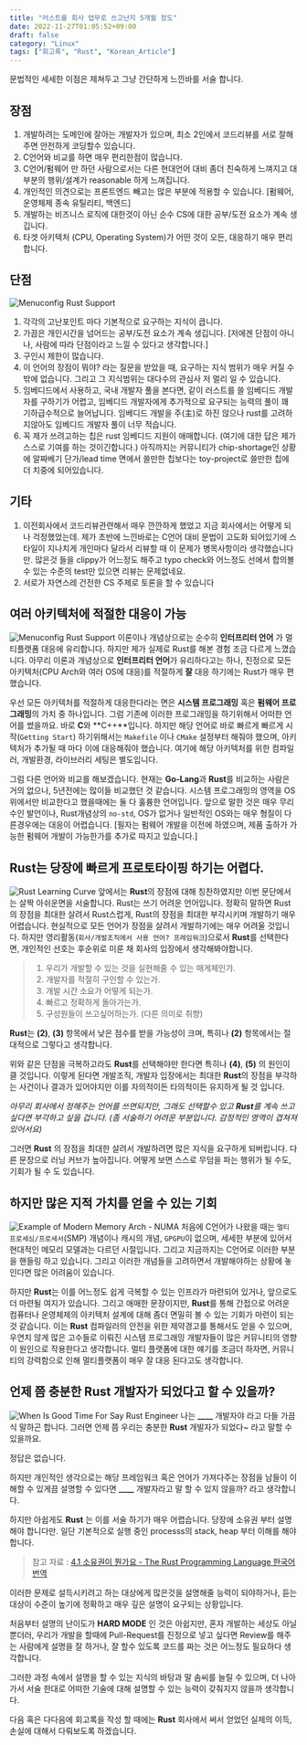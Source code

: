 ```yaml
---
title: "러스트를 회사 업무로 쓰고난지 5개월 정도"
date: 2022-11-27T01:05:52+09:00
draft: false
category: "Linux"
tags: ["회고록", "Rust", "Korean_Article"]
---
```


문법적인 세세한 이점은 제쳐두고 그냥 간단하게 느낀바를 서술 합니다.
## 장점
1) 개발하려는 도메인에 잘아는 개발자가 있으며, 최소 2인에서 코드리뷰를 서로 잘해주면 안전하게 코딩할수 있습니다. 
2) C언어와 비교를 하면 매우 편리한점이 많습니다.
3) C언어/펌웨어 만 하던 사람으로서는 다른 현대언어 대비 좀더 친숙하게 느껴지고 대부분의 행위/설계가 reasonable 하게 느껴집니다.
4) 개인적인 의견으로는 프론트엔드 빼고는 많은 부분에 적용할 수 있습니다. [펌웨어, 운영체제 종속 유틸리티, 백엔드]
5) 개발하는 비즈니스 로직에 대한것이 아닌 순수 CS에 대한 공부/도전 요소가 계속 생깁니다.
6) 타겟 아키텍처 (CPU, Operating System)가 어떤 것이 오든, 대응하기 매우 편리합니다. 

## 단점
![Menuconfig Rust Support](img/five_mothes_ago_from_using_rust_as_work_kr/entire_stack.jpeg)
1) 각각의 고난포인트 마다 기본적으로 요구하는 지식이 큽니다.
1) 가끔은 개인시간을 넘어드는 공부/도전 요소가 계속 생깁니다. [저에겐 단점이 아니나, 사람에 따라 단점이라고 느낄 수 있다고 생각합니다.]
3) 구인시 제한이 많습니다.
4) 이 언어의 장점이 뭐야? 라는 질문을 받았을 때, 요구하는 지식 범위가 매우 커질 수 밖에 없습니다. 그리고 그 지식범위는 대다수의 관심사 저 멀리 일 수 있습니다.
5) 임베디드에서 사용하고, 국내 개발자 풀을 본다면, 같이 러스트를 쓸 임베디드 개발자를 구하기가 어렵고, 임베디드 개발자에게 추가적으로 요구되는 능력의 풀이 꽤 기하급수적으로 늘어납니다. 임베디드 개발을 주(主)로 하진 않으나 rust를 고려하지않아도 임베디드 개발자 풀이 너무 적습니다.
6) 꼭 제가 쓰려고하는 칩은 rust 임베디드 지원이 애매합니다. (여기에 대한 답은 제가 스스로 기여를 하는 것이긴합니다.) 아직까지는 커뮤니티가 chip-shortage인 상황에 알짜베기 단가/lead time 면에서 쓸만한 칩보다는 toy-project로 쓸만한 칩에 더 치중에 되어있습니다.

## 기타
1) 이전회사에서 코드리뷰관련해서 매우 깐깐하게 했었고 지금 회사에서는 어떻게 되나 걱정했었는데. 제가 초반에 느낀바로는 C언어 대비 문법이 고도화 되어있기에 스타일이 지나치게 개인마다 달라서 리뷰할 때 이 문제가 병목사항이라 생각했습니다만.
많은것 들을 clippy가 어느정도 해주고 typo check와 어느정도 선에서 합의볼수 있는 수준의 test만 있으면 리뷰는 문제없네요. 
2) 서로가 자연스레 건전한 CS 주제로 토론을 할 수 있습니다

## 여러 아키텍처에 적절한 대응이 가능
![Menuconfig Rust Support](img/five_mothes_ago_from_using_rust_as_work_kr/some_cross_compile.jpeg)
 이론이나 개념상으로는 순수히 **인터프리터 언어** 가 멀티플랫폼 대응에 유리합니다. 하지만 제가 실제로 Rust를 해본 경험 조금 다르게 느꼈습니다.
아무리 이론과 개념상으로 **인터프리터 언어**가 유리하다고는 하나, 진정으로 모든 아키텍처(CPU Arch와 여러 OS에 대응)를 적절하게 **잘** 대응 하기에는 Rust가 매우 편했습니다.

 우선 모든 아키텍처를 적절하게 대응한다라는 면은 **시스템 프로그래밍** 혹은 **펌웨어 프로그래밍**의 가치 중 하나입니다. 그럼 기존에 이러한 프로그래밍을 하기위해서 어떠한 언어를 썼을까요. 바로 **C**와 **C++**입니다. 하지만 해당 언어로 바로 빠르게 빠르게 시작(`Getting Start`) 하기위해서는 `Makefile` 이나 `CMake` 설정부터 해줘야 했으며, 아키텍처가 추가될 때 마다 이에 대응해줘야 했습니다. 여기에 해당 아키텍처를 위한 컴파일러, 개발환경, 라이브러리 세팅은 별도입니다.

 그럼 다른 언어와 비교를 해보겠습니다. 현재는 **Go-Lang**과 **Rust**를 비교하는 사람은 거의 없으나, 5년전에는 많이들 비교했던 것 같습니다. 시스템 프로그래밍의 영역을 OS위에서만 비교한다고 했을때에는 둘 다 훌륭한 언어입니다. 앞으로 말한 것은 매우 무리수인 발언이나, Rust개념상의 `no-std`, OS가 없거나 일반적인 OS와는 매우 형질이 다른경우에는 대응이 어렵습니다. [필자는 펌웨어 개발을 이전에 하였으며, 제품 출하가 가능한 펌웨어 개발이 가능한가를 추가로 따지고 있습니다.]

## Rust는 당장에 빠르게 프로토타이핑 하기는 어렵다.
![Rust Learning Curve](img/five_mothes_ago_from_using_rust_as_work_kr/rust_difficulty.png)
 앞에서는 **Rust**의 장점에 대해 칭찬하였지만 이번 문단에서는 살짝 아쉬운면을 서술합니다.
 Rust는 쓰기 어려운 언어입니다. 정확히 말하면 Rust의 장점을 최대한 살려서 Rust스럽게, Rust의 장점을 최대한 부각시키며 개발하기 매우 어렵습니다.
 현실적으로 모든 언어가 장점을 살려서 개발하기에는 매우 어려울 것입니다. 하지만 영리활동(`회사/개발조직에서 사용 언어? 프레임워크`)으로서 **Rust**를 선택한다면, 개인적인 선호는 후순위로 미룬 채 회사의 입장에서 생각해봐야합니다.

 > 1) 우리가 개발할 수 있는 것을 실현해줄 수 있는 매게체인가.
 > 2) 개발자를 적절히 구인할 수 있는가.
 > 3) 개발 시간 소요가 어떻게 되는가.
 > 4) 빠르고 정확하게 돌아가는가.
 > 5) 구성원들이 쓰고싶어하는가. (다른 의미로 취향)
 
 **Rust**는 **(2)**, **(3)** 항목에서 낮은 점수를 받을 가능성이 크며, 특히나 **(2)** 항목에서는 절대적으로 그렇다고 생각합니다.

 위와 같은 단점을 극복하고라도 **Rust**를 선택해야만 한다면 특히나 **(4)**, **(5)** 의 원인이 클 것입니다. 이렇게 된다면 개발조직, 개발자 입장에서는 최대한 **Rust**의 장점을 부각하는 사건이나 결과가 있어야지만 이를 자의적이든 타의적이든 유지하게 될 것 입니다. 

 _아무리 회사에서 정해주는 언어를 쓰면되지만, 그래도 선택할수 있고 **Rust**를 계속 쓰고싶다면 부각하고 싶을 겁니다. (좀 서술하기 어려운 부분입니다. 감정적인 영역이 겹쳐져 있어서요)_

 그러면 **Rust** 의 장점을 최대한 살려서 개발하려면 많은 지식을 요구하게 되버립니다. 다른 문장으로 러닝 커브가 높아집니다.
 어떻게 보면 스스로 무덤을 파는 행위가 될 수도, 기회가 될 수 도 있습니다.

## 하지만 많은 지적 가치를 얻을 수 있는 기회
![Example of Modern Memory Arch - NUMA](img/five_mothes_ago_from_using_rust_as_work_kr/NUMA.png)
 처음에 C언어가 나왔을 때는 `멀티 프로세싱/프로세서`(SMP) 개념이나 캐시의 개념, `GPGPU`이 없으며, 세세한 부분에 있어서 현대적인 메모리 모델과는 다르던 시절입니다. 그리고 지금까지는 C언어로 이러한 부분을 핸들링 하고 있습니다. 그리고 이러한 개념들을 고려하면서 개발해야하는 상황에 놓인다면 많은 어려움이 있습니다.
 
 하지만 **Rust**는 이를 어느정도 쉽게 극복할 수 있는 인프라가 마련되어 있거나, 앞으로도 더 마련될 여지가 있습니다. 그리고 애매한 문장이지만, **Rust**를 통해 간접으로 어려운 컴퓨터나 운영체제의 아키텍처 설계에 대해 좀더 면밀히 볼 수 있는 기회가 마련이 되는 것 같습니다. 이는 **Rust** 컴파일러의 안전을 위한 제약경고를 통해서도 얻을 수 있으며, 우연치 않게 많은 고수들로 이뤄진 시스템 프로그래밍 개발자들이 많은 커뮤니티의 영향이 원인으로 작용한다고 생각합니다. 멀티 플랫폼에 대한 얘기를 조금더 하자면, 커뮤니티의 강력함으로 인해 멀티플랫폼이 매우 잘 대응 된다고도 생각합니다.

## 언제 쯤 충분한 Rust 개발자가 되었다고 할 수 있을까?
![When Is Good Time For Say Rust Engineer](img/five_mothes_ago_from_using_rust_as_work_kr/whenWhenWhen.jpg)
 나는 **____** 개발자야 라고 다들 가끔 식 말하곤 합니다. 그러면 언제 쯤 우리는 충분한 **Rust** 개발자가 되었다~ 라고 말할 수 있을까요.

정답은 없습니다.

하지만 개인적인 생각으로는 해당 프레임워크 혹은 언어가 가져다주는 장점을 남들이 이해할 수 있게끔 설명할 수 있다면 **____** 개발자라고 말 할 수 있지 않을까? 라고 생각합니다.

하지만 아쉽게도 **Rust** 는 이를 서술 하기가 매우 어렵습니다. 당장에 소유권 부터 설명해야 합니다만. 일단 기본적으로 실행 중인 processs의 stack, heap 부터 이해를 해야합니다.
> 참고 자료 : [4.1 소유권이 뭔가요 - The Rust Programming Language 한국어 번역](https://rinthel.github.io/rust-lang-book-ko/ch04-01-what-is-ownership.html)

이러한 문제로 설득시키려고 하는 대상에게 많은것을 설명해줄 능력이 되야하거나, 듣는 대상이 수준이 높기에 정확하고 매우 깊은 설명이 요구되는 상황입니다.

처음부터 설명의 난이도가 **HARD MODE** 인 것은 아쉽지만, 혼자 개발하는 세상도 아닐 뿐더러, 우리가 개발을 할때에 Pull-Request를 진정으로 넣고 싶다면 Review를 해주는 사람에게 설명을 잘 하거나, 잘 할수 있도록 코드를 짜는 것은 어느정도 필요하다 생각합니다.

그러한 과정 속에서 설명을 할 수 있는 지식의 바탕과 말 솜씨를 늘릴 수 있으며, 
 더 나아가서 서술 한대로 어떠한 기술에 대해 설명할 수 있는 능력이 갖춰지지 않을까 생각합니다.

다음 혹은 다다음에 회고록을 작성 할 때에는 **Rust** 회사에서 써서 얻었던 실제의 이득, 손실에 대해서 다뤄보도록 하겠습니다.
